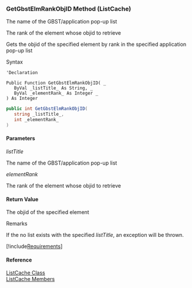 ﻿### GetGbstElmRankObjID Method (ListCache)

The name of the GBST/application pop-up list

The rank of the element whose objid to retrieve

Gets the objid of the specified element by rank in the specified application pop-up list

Syntax

```vbnet
'Declaration

Public Function GetGbstElmRankObjID( _
   ByVal _listTitle_ As String, _
   ByVal _elementRank_ As Integer _
) As Integer
```

```csharp
public int GetGbstElmRankObjID( 
   string _listTitle_,
   int _elementRank_
)
```

#### Parameters

_listTitle_

The name of the GBST/application pop-up list

_elementRank_

The rank of the element whose objid to retrieve

#### Return Value

The objid of the specified element

Remarks

If the no list exists with the specified _listTitle_, an exception will be thrown.

[!include[Requirements](../partials/requirements.md)]

#### Reference

[ListCache Class](fcSDK~FChoice.Foundation.Clarify.ListCache.md)  
[ListCache Members](fcSDK~FChoice.Foundation.Clarify.ListCache_members.md)